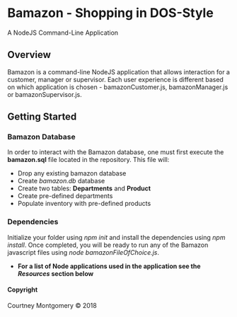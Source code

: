 # Bamazon - Shopping in DOS-Style

A NodeJS Command-Line Application

## Overview

Bamazon is a command-line NodeJS application that allows interaction for a customer, manager or supervisor. Each user experience is different based on which application is chosen - bamazonCustomer.js, bamazonManager.js or bamazonSupervisor.js.

## Getting Started

### Bamazon Database

In order to interact with the Bamazon database, one must first execute the __bamazon.sql__ file located in the repository. This file will:

* Drop any existing bamazon database
* Create _bamazon.db_ database
* Create two tables: __Departments__ and __Product__
* Create pre-defined departments
* Populate inventory with pre-defined products

### Dependencies

Initialize your folder using _npm init_ and install the dependencies using _npm install_. Once completed, you will be ready to run any of the Bamazon javascript files using _node bamazonFileOfChoice.js_.

* __For a list of Node applications used in the application see the _Resources_ section below__

#### Copyright

<p>Courtney Montgomery &copy 2018</p>